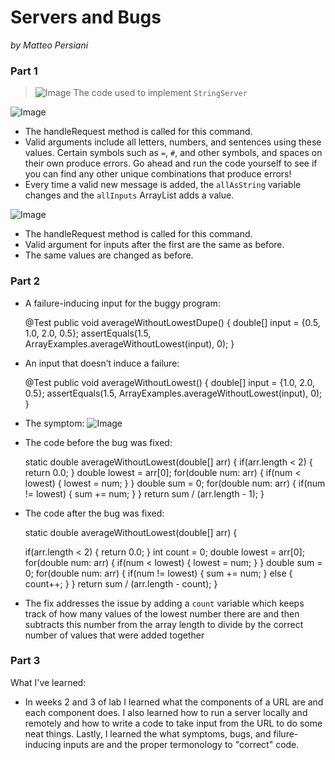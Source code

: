 # Servers and Bugs
*by Matteo Persiani*

### Part 1
>![Image](https://mapersiani.github.io/cse15l-lab-reports/Screenshot%202023-01-25%20at%207.40.40%20PM.png)
The code used to implement `StringServer`

![Image](https://mapersiani.github.io/cse15l-lab-reports/Screenshot%202023-01-25%20at%207.42.08%20PM.png)
* The handleRequest method is called for this command.
* Valid arguments include all letters, numbers, and sentences using these values. Certain symbols such as `=`, `#`, and other symbols, and spaces on their own produce errors. Go ahead and run the code yourself to see if you can find any other unique combinations that produce errors!
* Every time a valid new message is added, the `allAsString` variable changes and the `allInputs` ArrayList adds a value.

![Image](https://mapersiani.github.io/cse15l-lab-reports/Screenshot%202023-01-25%20at%207.42.30%20PM.png)
* The handleRequest method is called for this command.
* Valid argument for inputs after the first are the same as before.
* The same values are changed as before.

### Part 2
* A failure-inducing input for the buggy program:


    @Test
    public void averageWithoutLowestDupe() {
        double[] input = {0.5, 1.0, 2.0, 0.5};
        assertEquals(1.5, ArrayExamples.averageWithoutLowest(input), 0);
    }

* An input that doesn’t induce a failure:


    @Test
    public void averageWithoutLowest() {
        double[] input = {1.0, 2.0, 0.5};
        assertEquals(1.5, ArrayExamples.averageWithoutLowest(input), 0);
    }
    
* The symptom:
![Image](https://mapersiani.github.io/cse15l-lab-reports/Screenshot%202023-01-25%20at%209.26.50%20PM.png)

* The code before the bug was fixed:


    static double averageWithoutLowest(double[] arr) {
    if(arr.length < 2) { return 0.0; }
    double lowest = arr[0];
    for(double num: arr) {
      if(num < lowest) { lowest = num; }
    }
    double sum = 0;
    for(double num: arr) {
      if(num != lowest) { sum += num; }
    }
    return sum / (arr.length - 1);
    }

* The code after the bug was fixed:


    static double averageWithoutLowest(double[] arr) {
    
    if(arr.length < 2) { return 0.0; }
    int count = 0;
    double lowest = arr[0];
    for(double num: arr) {
      if(num < lowest) { lowest = num; }
    }
    double sum = 0;
    for(double num: arr) {
      if(num != lowest) { 
        sum += num; 
      }
      else {
          count++;
      }
    }
    return sum / (arr.length - count);
    }
    
* The fix addresses the issue by adding a `count` variable which keeps track of how many values of the lowest number there are and then subtracts this number from the array length to divide by the correct number of values that were added together

### Part 3

What I've learned: 
* In weeks 2 and 3 of lab I learned what the components of a URL are and each component does. I also learned how to run a server locally and remotely and how to write a code to take input from the URL to do some neat things. Lastly, I learned the what symptoms, bugs, and filure-inducing inputs are and the proper termonology to "correct" code.